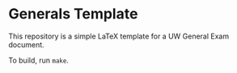 # Generals Template 

This repository is a simple LaTeX template for a UW General Exam document.

To build, run `make`.
